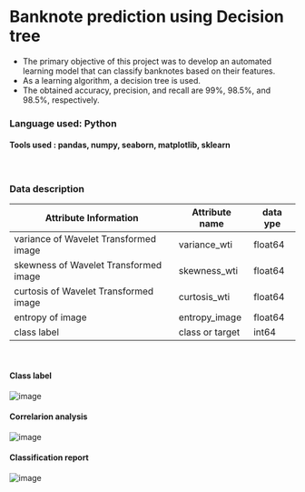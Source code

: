 # Banknote prediction using Decision tree 

* The primary objective of this project was to develop an automated learning model that can classify banknotes based on their features.
* As a learning algorithm, a decision tree is used.
* The obtained accuracy, precision, and recall are 99%, 98.5%, and 98.5%, respectively.


### Language used: Python 
#### Tools used : pandas, numpy, seaborn, matplotlib, sklearn


&emsp;
### Data description



|Attribute Information      |    Attribute name| data ype|
|---|---|---|
|variance of Wavelet Transformed image | variance_wti|  float64|
|skewness of Wavelet Transformed image | skewness_wti| float64|
|curtosis of Wavelet Transformed image| curtosis_wti| float64|
| entropy of image            |         entropy_image|  float64|
|class label                       |        class or target|  int64|

&emsp;
 #### Class label 


![image](https://user-images.githubusercontent.com/67466471/209556254-6aaa9ca8-0be2-4bc7-960b-e85764d96b41.png)


#### Correlarion analysis 



![image](https://user-images.githubusercontent.com/67466471/209556429-86ea79ab-6841-4bc9-ab6d-dd22d4238f3b.png)


#### Classification report 
![image](https://user-images.githubusercontent.com/67466471/209556555-e2ac8777-4071-49c0-b67f-56d3c9f15fe4.png)


